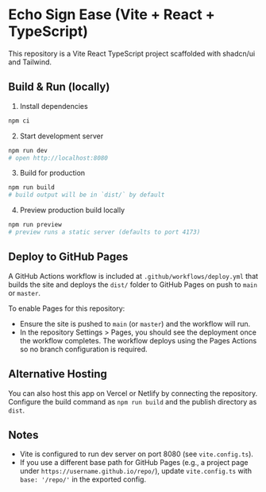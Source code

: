 # Echo Sign Ease (Vite + React + TypeScript)

This repository is a Vite React TypeScript project scaffolded with shadcn/ui and Tailwind.

## Build & Run (locally)

1. Install dependencies

```bash
npm ci
```

2. Start development server

```bash
npm run dev
# open http://localhost:8080
```

3. Build for production

```bash
npm run build
# build output will be in `dist/` by default
```

4. Preview production build locally

```bash
npm run preview
# preview runs a static server (defaults to port 4173)
```

## Deploy to GitHub Pages

A GitHub Actions workflow is included at `.github/workflows/deploy.yml` that builds the site and deploys the `dist/` folder to GitHub Pages on push to `main` or `master`.

To enable Pages for this repository:

- Ensure the site is pushed to `main` (or `master`) and the workflow will run.
- In the repository Settings > Pages, you should see the deployment once the workflow completes. The workflow deploys using the Pages Actions so no branch configuration is required.

## Alternative Hosting

You can also host this app on Vercel or Netlify by connecting the repository. Configure the build command as `npm run build` and the publish directory as `dist`.

## Notes

- Vite is configured to run dev server on port 8080 (see `vite.config.ts`).
- If you use a different base path for GitHub Pages (e.g., a project page under `https://username.github.io/repo/`), update `vite.config.ts` with `base: '/repo/'` in the exported config.
